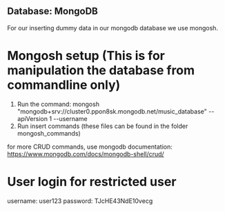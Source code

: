 ## Database: MongoDB

For our inserting dummy data in our mongodb database we use mongosh.

# Mongosh setup (This is for manipulation the database from commandline only)

1. Run the command: mongosh "mongodb+srv://cluster0.ppon8sk.mongodb.net/music_database" --apiVersion 1 --username <username>
2. Run insert commands (these files can be found in the folder mongosh_commands)

for more CRUD commands, use mongodb documentation: https://www.mongodb.com/docs/mongodb-shell/crud/

# User login for restricted user

username: user123
password: TJcHE43NdE10vecg